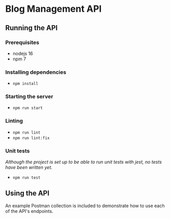 # Blog Management API

## Running the API

### Prerequisites

- nodejs 16
- npm 7

### Installing dependencies

- `npm install`

### Starting the server

- `npm run start`

### Linting

- `npm run lint`
- `npm run lint:fix`

### Unit tests

_Although the project is set up to be able to run unit tests with jest, no tests have been written yet._

- `npm run test`

## Using the API

An example Postman collection is included to demonstrate how to use each of the API's endpoints.
